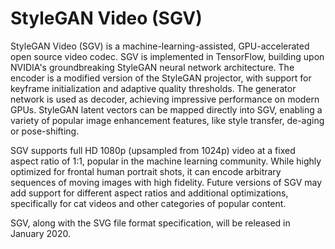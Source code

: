 # StyleGAN Video (SGV)

StyleGAN Video (SGV) is a machine-learning-assisted, GPU-accelerated open source video codec. SGV is implemented in TensorFlow, building upon NVIDIA's groundbreaking StyleGAN neural network architecture. The encoder is a modified version of the StyleGAN projector, with support for keyframe initialization and adaptive quality thresholds. The generator network is used as decoder, achieving impressive performance on modern GPUs. StyleGAN latent vectors can be mapped directly into SGV, enabling a variety of popular image enhancement features, like style transfer, de-aging or pose-shifting.

SGV supports full HD 1080p (upsampled from 1024p) video at a fixed aspect ratio of 1:1, popular in the machine learning community. While highly optimized for frontal human portrait shots, it can encode arbitrary sequences of moving images with high fidelity. Future versions of SGV may add support for different aspect ratios and additional optimizations, specifically for cat videos and other categories of popular content.

SGV, along with the SVG file format specification, will be released in January 2020.
